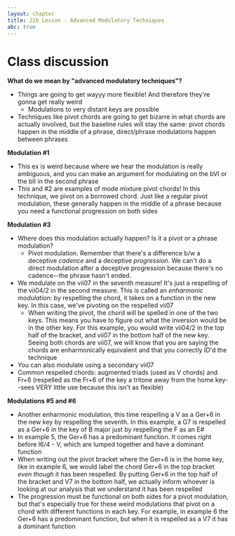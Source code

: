 ```yaml
---
layout: chapter
title: 22b Lesson - Advanced Modulatory Techniques
abc: true
---
```


# Class discussion

**What do we mean by "advanced modulatory techniques"?**
- Things are going to get wayyy more flexible! And therefore they're gonna get really weird
  - Modulations to very distant keys are possible
- Techniques like pivot chords are going to get bizarre in what chords are actually involved, but the baseline rules will stay the same: pivot chords happen in the middle of a phrase, direct/phrase modulations happen between phrases

**Modulation #1**
- This ex is weird because where we hear the modulation is really ambiguous, and you can make an argument for modulating on the bVI or the bII in the second phrase
- This and #2 are examples of mode mixture pivot chords! In this technique, we pivot on a borrowed chord. Just like a regular pivot modulation, these generally happen in the middle of a phrase because you need a functional progression on both sides

**Modulation #3**
- Where does this modulation actually happen? Is it a pivot or a phrase modulation?
  - Pivot modulation. Remember that there's a difference b/w a deceptive *cadence* and a deceptive *progression*. We can't do a direct modulation after a deceptive progression because there's no cadence--the phrase hasn't ended.
- We modulate on the vii07 in the seventh measure! It's just a respelling of the vii04/2 in the second measure. This is called an *enharmonic modulation*: by respelling the chord, it takes on a function in the new key. In this case, we've pivoting on the respelled vii07
  - When writing the pivot, the chord will be spelled in one of the two keys. This means you have to figure out what the inversion would be in the other key. For this example, you would write vii04/2 in the top half of the bracket, and vii07 in the bottom half of the new key. Seeing both chords are vii07, we will know that you are saying the chords are enharmonically equivalent and that you correctly ID'd the technique
- You can also modulate using a secondary vii07
- Common respelled chords: augmented triads (used as V chords) and Fr+6 (respelled as the Fr+6 of the key a tritone away from the home key--sees VERY little use because this isn't as flexible)

**Modulations #5 and #6**
- Another enharmonic modulation, this time respelling a V as a Ger+6 in the new key by respelling the seventh. In this example, a G7 is respelled as a Ger+6 in the key of B major just by respelling the F as an E#
- In example 5, the Ger+6 has a predominant function. It comes right before I6/4 - V, which are lumped together and have a dominant function
- When writing out the pivot bracket where the Ger+6 is in the home key, like in example 6, we would label the chord Ger+6 in the top bracket *even though* it has been respelled. By putting Ger+6 in the top half of the bracket and V7 in the bottom half, we actually inform whoever is looking at our analysis that we understand it has been respelled
- The progression must be functional on both sides for a pivot modulation, but that's especially true for these weird modulations that pivot on a chord with different functions in each key. For example, in example 6 the Ger+6 has a predominant function, but when it is respelled as a V7 it has a dominant function
